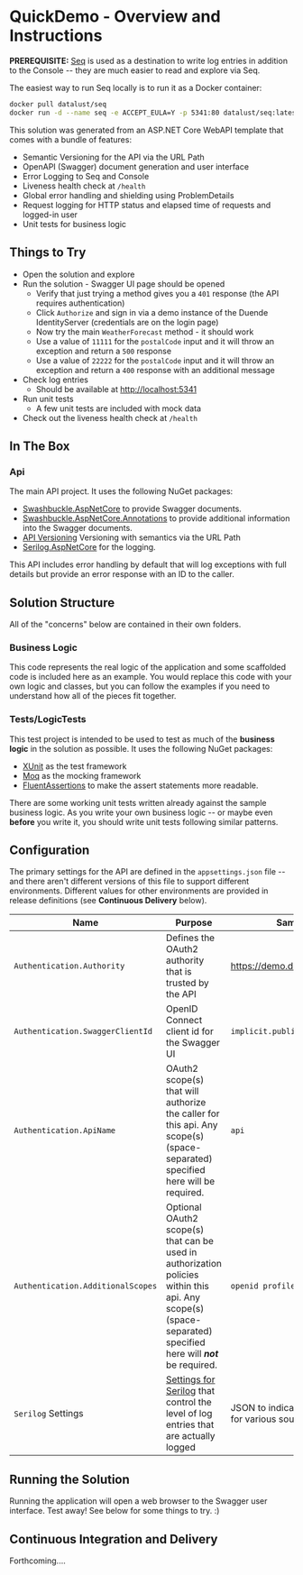 # QuickDemo - Overview and Instructions

**PREREQUISITE:** [Seq](https://datalust.co/seq) is used as a destination to write log entries in addition to the Console -- they are much easier to read and explore via Seq.

The easiest way to run Seq locally is to run it as a Docker container:

```bash
docker pull datalust/seq
docker run -d --name seq -e ACCEPT_EULA=Y -p 5341:80 datalust/seq:latest
```

This solution was generated from an ASP.NET Core WebAPI template that comes with a bundle of features:

- Semantic Versioning for the API via the URL Path
- OpenAPI (Swagger) document generation and user interface
- Error Logging to Seq and Console
- Liveness health check at `/health`
- Global error handling and shielding using ProblemDetails
- Request logging for HTTP status and elapsed time of requests and logged-in user
- Unit tests for business logic

## Things to Try

- Open the solution and explore 
- Run the solution - Swagger UI page should be opened
  - Verify that just trying a method gives you a `401` response (the API requires authentication)
  - Click `Authorize` and sign in via a demo instance of the Duende IdentityServer (credentials are on the login page)
  - Now try the main `WeatherForecast` method - it should work
  - Use a value of `11111` for the `postalCode` input and it will throw an exception and return a `500` response
  - Use a value of `22222` for the `postalCode` input and it will throw an exception and return a `400` response with an additional message
- Check log entries
  - Should be available at [http://localhost:5341](http://localhost:5341)
- Run unit tests
  - A few unit tests are included with mock data
- Check out the liveness health check at `/health`

## In The Box

### Api

The main API project. It uses the following NuGet packages:

- [Swashbuckle.AspNetCore](https://github.com/domaindrivendev/Swashbuckle.AspNetCore) to provide Swagger documents.
- [Swashbuckle.AspNetCore.Annotations](https://github.com/domaindrivendev/Swashbuckle.AspNetCore.Annotations) to provide additional information into the Swagger documents.
- [API Versioning](https://github.com/microsoft/aspnet-api-versioning/wiki/Versioning-via-the-URL-Path) Versioning with semantics via the URL Path
- [Serilog.AspNetCore](https://tfs.realpage.com/tfs/Realpage/StarterKits/_git/realpage-logging-serilog?_a=readme) for the logging.

This API includes error handling by default that will log exceptions with full details but provide an error response with an ID to the caller.

## Solution Structure

All of the "concerns" below are contained in their own folders.  

### Business Logic

This code represents the real logic of the application and some scaffolded code is included here as an example.  You would replace this code with your own logic and classes, but you can follow the examples if you need to understand how all of the pieces fit together.

### Tests/LogicTests

This test project is intended to be used to test as much of the **business logic** in the solution as possible.  It uses the following NuGet packages:

- [XUnit](https://xunit.net/) as the test framework
- [Moq](https://github.com/moq/moq4) as the mocking framework
- [FluentAssertions](https://fluentassertions.com/) to make the assert statements more readable.

There are some working unit tests written already against the sample business logic.  As you write your own business logic -- or maybe even **before** you write it, you should write unit tests following similar patterns.

## Configuration

The primary settings for the API are defined in the `appsettings.json` file -- and there aren't different versions of this file to support different environments.  Different values for other environments are provided in release definitions (see **Continuous Delivery** below).

Name | Purpose | Sample value
--- | --- | ---
`Authentication.Authority` | Defines the OAuth2 authority that is trusted by the API | https://demo.duendesoftware.com/
`Authentication.SwaggerClientId` | OpenID Connect client id for the Swagger UI | `implicit.public`
`Authentication.ApiName` | OAuth2 scope(s) that will authorize the caller for this api.  Any scope(s) (space-separated) specified here will be required.  | `api`
`Authentication.AdditionalScopes` | Optional OAuth2 scope(s) that can be used in authorization policies within this api.  Any scope(s) (space-separated) specified here will ***not*** be required.  | `openid profile email`
`Serilog` Settings | [Settings for Serilog](https://github.com/serilog/serilog-settings-configuration) that control the level of log entries that are actually logged | JSON to indicate default min levels for various source contexts

## Running the Solution

Running the application will open a web browser to the Swagger user interface.  Test away!  See below for some things to try.  :)

## Continuous Integration and Delivery

Forthcoming....
